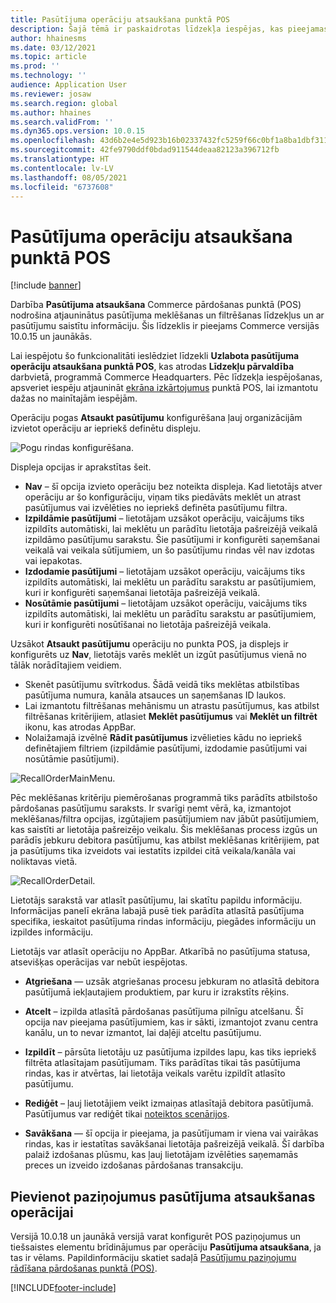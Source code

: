 ```yaml
---
title: Pasūtījuma operāciju atsaukšana punktā POS
description: Šajā tēmā ir paskaidrotas līdzekļa iespējas, kas pieejamas uzlabotajām pasūtījuma atsaukuma lapām punktā POS.
author: hhainesms
ms.date: 03/12/2021
ms.topic: article
ms.prod: ''
ms.technology: ''
audience: Application User
ms.reviewer: josaw
ms.search.region: global
ms.author: hhaines
ms.search.validFrom: ''
ms.dyn365.ops.version: 10.0.15
ms.openlocfilehash: 43d6b2e4e5d923b16b02337432fc5259f66c0bf1a8ba1dbf311fb76cb3f085e1
ms.sourcegitcommit: 42fe9790ddf0bdad911544deaa82123a396712fb
ms.translationtype: HT
ms.contentlocale: lv-LV
ms.lasthandoff: 08/05/2021
ms.locfileid: "6737608"
---
```

# <a name="recall-order-operation-in-pos"></a>Pasūtījuma operāciju atsaukšana punktā POS

[!include [banner](includes/banner.md)]

Darbība **Pasūtījuma atsaukšana** Commerce pārdošanas punktā (POS) nodrošina atjauninātus pasūtījuma meklēšanas un filtrēšanas līdzekļus un ar pasūtījumu saistītu informāciju. Šis līdzeklis ir pieejams Commerce versijās 10.0.15 un jaunākās.

Lai iespējotu šo funkcionalitāti ieslēdziet līdzekli **Uzlabota pasūtījuma operāciju atsaukšana punktā POS**, kas atrodas **Līdzekļu pārvaldība** darbvietā, programmā Commerce Headquarters. Pēc līdzekļa iespējošanas, apsveriet iespēju atjaunināt [ekrāna izkārtojumus](pos-screen-layouts.md) punktā POS, lai izmantotu dažas no mainītajām iespējām.

Operāciju pogas **Atsaukt pasūtījumu** konfigurēšana ļauj organizācijām izvietot operāciju ar iepriekš definētu displeju.

![Pogu rindas konfigurēšana.](media/recallorderbuttongrid.png)

Displeja opcijas ir aprakstītas šeit.
- **Nav** – šī opcija izvieto operāciju bez noteikta displeja. Kad lietotājs atver operāciju ar šo konfigurāciju, viņam tiks piedāvāts meklēt un atrast pasūtījumus vai izvēlēties no iepriekš definēta pasūtījumu filtra.
- **Izpildāmie pasūtījumi** – lietotājam uzsākot operāciju, vaicājums tiks izpildīts automātiski, lai meklētu un parādītu lietotāja pašreizējā veikalā izpildāmo pasūtījumu sarakstu. Šie pasūtījumi ir konfigurēti saņemšanai veikalā vai veikala sūtījumiem, un šo pasūtījumu rindas vēl nav izdotas vai iepakotas.
- **Izdodamie pasūtījumi** – lietotājam uzsākot operāciju, vaicājums tiks izpildīts automātiski, lai meklētu un parādītu sarakstu ar pasūtījumiem, kuri ir konfigurēti saņemšanai lietotāja pašreizējā veikalā.
- **Nosūtāmie pasūtījumi** – lietotājam uzsākot operāciju, vaicājums tiks izpildīts automātiski, lai meklētu un parādītu sarakstu ar pasūtījumiem, kuri ir konfigurēti nosūtīšanai no lietotāja pašreizējā veikala.

Uzsākot **Atsaukt pasūtījumu** operāciju no punkta POS, ja displejs ir konfigurēts uz **Nav**, lietotājs varēs meklēt un izgūt pasūtījumus vienā no tālāk norādītajiem veidiem.
- Skenēt pasūtījumu svītrkodus. Šādā veidā tiks meklētas atbilstības pasūtījuma numura, kanāla atsauces un saņemšanas ID laukos.
- Lai izmantotu filtrēšanas mehānismu un atrastu pasūtījumus, kas atbilst filtrēšanas kritērijiem, atlasiet **Meklēt pasūtījumus** vai **Meklēt un filtrēt** ikonu, kas atrodas AppBar.
- Nolaižamajā izvēlnē **Rādīt pasūtījumus** izvēlieties kādu no iepriekš definētajiem filtriem (izpildāmie pasūtījumi, izdodamie pasūtījumi vai nosūtāmie pasūtījumi).

![RecallOrderMainMenu.](media/recallordermain.png)

Pēc meklēšanas kritēriju piemērošanas programmā tiks parādīts atbilstošo pārdošanas pasūtījumu saraksts. Ir svarīgi ņemt vērā, ka, izmantojot meklēšanas/filtra opcijas, izgūtajiem pasūtījumiem nav jābūt pasūtījumiem, kas saistīti ar lietotāja pašreizējo veikalu. Šis meklēšanas process izgūs un parādīs jebkuru debitora pasūtījumu, kas atbilst meklēšanas kritērijiem, pat ja pasūtījums tika izveidots vai iestatīts izpildei citā veikala/kanāla vai noliktavas vietā.

![RecallOrderDetail.](media/orderrecalldetail.png)

Lietotājs sarakstā var atlasīt pasūtījumu, lai skatītu papildu informāciju. Informācijas panelī ekrāna labajā pusē tiek parādīta atlasītā pasūtījuma specifika, ieskaitot pasūtījuma rindas informāciju, piegādes informāciju un izpildes informāciju.

Lietotājs var atlasīt operāciju no AppBar. Atkarībā no pasūtījuma statusa, atsevišķas operācijas var nebūt iespējotas.

- **Atgriešana** — uzsāk atgriešanas procesu jebkuram no atlasītā debitora pasūtījumā iekļautajiem produktiem, par kuru ir izrakstīts rēķins.

- **Atcelt** – izpilda atlasītā pārdošanas pasūtījuma pilnīgu atcelšanu. Šī opcija nav pieejama pasūtījumiem, kas ir sākti, izmantojot zvanu centra kanālu, un to nevar izmantot, lai daļēji atceltu pasūtījumu.

- **Izpildīt** – pārsūta lietotāju uz pasūtījuma izpildes lapu, kas tiks iepriekš filtrēta atlasītajam pasūtījumam. Tiks parādītas tikai tās pasūtījuma rindas, kas ir atvērtas, lai lietotāja veikals varētu izpildīt atlasīto pasūtījumu.

- **Rediģēt** – ļauj lietotājiem veikt izmaiņas atlasītajā debitora pasūtījumā. Pasūtījumus var rediģēt tikai [noteiktos scenārijos](customer-orders-overview.md#edit-an-existing-customer-order).

- **Savākšana** — šī opcija ir pieejama, ja pasūtījumam ir viena vai vairākas rindas, kas ir iestatītas savākšanai lietotāja pašreizējā veikalā. Šī darbība palaiž izdošanas plūsmu, kas ļauj lietotājam izvēlēties saņemamās preces un izveido izdošanas pārdošanas transakciju.

## <a name="add-notifications-to-the-recall-order-operation"></a>Pievienot paziņojumus pasūtījuma atsaukšanas operācijai

Versijā 10.0.18 un jaunākā versijā varat konfigurēt POS paziņojumus un tiešsaistes elementu brīdinājumus par operāciju **Pasūtījuma atsaukšana**, ja tas ir vēlams. Papildinformāciju skatiet sadaļā [Pasūtījumu paziņojumu rādīšana pārdošanas punktā (POS)](notifications-pos.md).  

[!INCLUDE[footer-include](../includes/footer-banner.md)]
